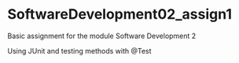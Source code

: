 # SoftwareDevelopment02_assign1

Basic assignment for the module Software Development 2

Using JUnit and testing methods with @Test